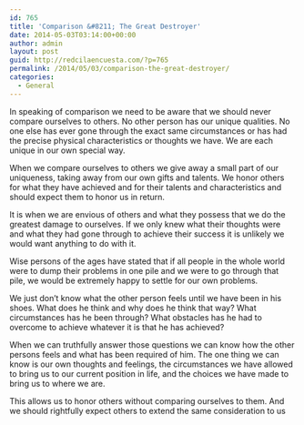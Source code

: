 ```yaml
---
id: 765
title: 'Comparison &#8211; The Great Destroyer'
date: 2014-05-03T03:14:00+00:00
author: admin
layout: post
guid: http://redcilaencuesta.com/?p=765
permalink: /2014/05/03/comparison-the-great-destroyer/
categories:
  - General
---
```

In speaking of comparison we need to be aware that we should never compare ourselves to others. No other person has our unique qualities. No one else has ever gone through the exact same circumstances or has had the precise physical characteristics or thoughts we have. We are each unique in our own special way.

When we compare ourselves to others we give away a small part of our uniqueness, taking away from our own gifts and talents. We honor others for what they have achieved and for their talents and characteristics and should expect them to honor us in return.

It is when we are envious of others and what they possess that we do the greatest damage to ourselves. If we only knew what their thoughts were and what they had gone through to achieve their success it is unlikely we would want anything to do with it.

Wise persons of the ages have stated that if all people in the whole world were to dump their problems in one pile and we were to go through that pile, we would be extremely happy to settle for our own problems.

We just don&#8217;t know what the other person feels until we have been in his shoes. What does he think and why does he think that way? What circumstances has he been through? What obstacles has he had to overcome to achieve whatever it is that he has achieved?

When we can truthfully answer those questions we can know how the other persons feels and what has been required of him. The one thing we can know is our own thoughts and feelings, the circumstances we have allowed to bring us to our current position in life, and the choices we have made to bring us to where we are.

This allows us to honor others without comparing ourselves to them. And we should rightfully expect others to extend the same consideration to us